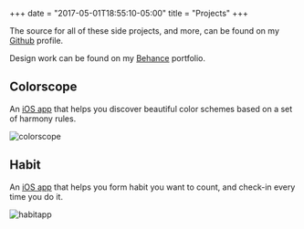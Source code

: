 +++
date = "2017-05-01T18:55:10-05:00"
title = "Projects"
+++

The source for all of these side projects, and more, can be found on my [Github](https://github.com/jairoeli) profile.

Design work can be found on my [Behance](https://www.behance.net/gallery/44975021/Portfolio) portfolio.

## Colorscope
An [iOS app](https://github.com/jairoeli/Colorscope) that helps you discover beautiful color schemes based on a set of harmony rules.

![colorscope](https://cloud.githubusercontent.com/assets/16951799/25067811/402f4a54-2214-11e7-9a32-1e8b8c0382f7.png)

## Habit
An [iOS app](https://github.com/jairoeli/Habit) that helps you form habit you want to count, and check-in every time you do it.

![habitapp](https://user-images.githubusercontent.com/16951799/31412948-b6692844-addc-11e7-898b-b7431cefdfca.png)
